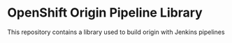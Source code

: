 # OpenShift Origin Pipeline Library

This repository contains a library used to build origin with Jenkins pipelines
